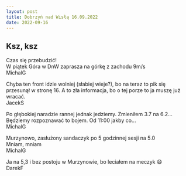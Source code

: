 ```yaml
---
layout: post
title: Dobrzyń nad Wisłą 16.09.2022
date: 2022-09-16
---
```


## Ksz, ksz  

Czas się przebudzić!  
W piątek Góra w DnW zaprasza na górkę z zachodu 9m/s  
MichalG  

Chyba ten front idzie wolniej (słabiej wieje?), bo na teraz to pik się
przesunął w stronę 16. A to zła informacja, bo o tej porze to ja muszę już
wracać.  
JacekS  

Po głębokiej naradzie rannej jednak jedziemy. Zmieniłem 3.7 na 6.2...  
Będziemy rozpoznawać to bojem. Od 11:00 jakby co...  
MichalG  

Murzynowo, zasłużony sandaczyk po 5 godzinnej sesji na 5.0  
Mniam, mniam  
MichalG

Ja na 5,3 i bez postoju w Murzynowie, bo leciałem na meczyk :smile:  
DarekF